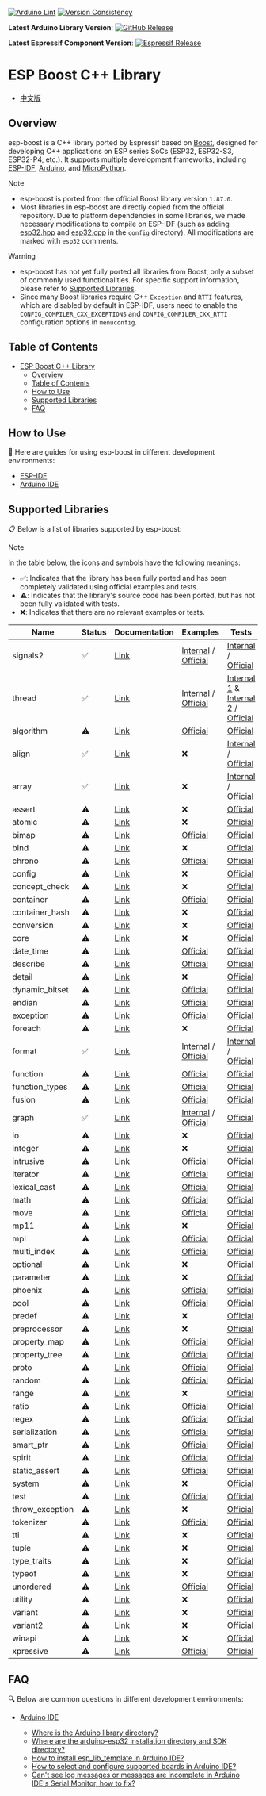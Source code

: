 [![Arduino Lint](https://github.com/espressif/esp-boost/actions/workflows/arduino_lint.yml/badge.svg)](https://github.com/espressif/esp-boost/actions/workflows/arduino_lint.yml) [![Version Consistency](https://github.com/espressif/esp-boost/actions/workflows/check_lib_versions.yml/badge.svg)](https://github.com/espressif/esp-boost/actions/workflows/check_lib_versions.yml)

**Latest Arduino Library Version**: [![GitHub Release](https://img.shields.io/github/v/release/espressif/esp-boost)](https://github.com/espressif/esp-boost/releases)

**Latest Espressif Component Version**: [![Espressif Release](https://components.espressif.com/components/espressif/esp-boost/badge.svg)](https://components.espressif.com/components/espressif/esp-boost)

# ESP Boost C++ Library

* [中文版](./README_CN.md)

## Overview

esp-boost is a C++ library ported by Espressif based on [Boost](https://github.com/boostorg/boost), designed for developing C++ applications on ESP series SoCs (ESP32, ESP32-S3, ESP32-P4, etc.). It supports multiple development frameworks, including [ESP-IDF](https://github.com/espressif/esp-idf), [Arduino](https://github.com/espressif/arduino-esp32), and [MicroPython](https://github.com/micropython/micropython).

> [!NOTE]
> - esp-boost is ported from the official Boost library version `1.87.0`.
> - Most libraries in esp-boost are directly copied from the official repository. Due to platform dependencies in some libraries, we made necessary modifications to compile on ESP-IDF (such as adding [esp32.hpp](src/boost/config/platform/esp32.hpp) and [esp32.cpp](src/boost/config/src/esp32.cpp) in the `config` directory). All modifications are marked with `esp32` comments.

> [!WARNING]
> - esp-boost has not yet fully ported all libraries from Boost, only a subset of commonly used functionalities. For specific support information, please refer to [Supported Libraries](#supported-libraries).
> - Since many Boost libraries require C++ `Exception` and `RTTI` features, which are disabled by default in ESP-IDF, users need to enable the `CONFIG_COMPILER_CXX_EXCEPTIONS` and `CONFIG_COMPILER_CXX_RTTI` configuration options in `menuconfig`.

## Table of Contents

- [ESP Boost C++ Library](#esp-boost-c-library)
  - [Overview](#overview)
  - [Table of Contents](#table-of-contents)
  - [How to Use](#how-to-use)
  - [Supported Libraries](#supported-libraries)
  - [FAQ](#faq)

## How to Use

📖 Here are guides for using esp-boost in different development environments:

* [ESP-IDF](./docs/envs/use_with_idf.md)
* [Arduino IDE](./docs/envs/use_with_arduino.md)

## Supported Libraries

📋 Below is a list of libraries supported by esp-boost:

> [!NOTE]
> In the table below, the icons and symbols have the following meanings:
> - ✅: Indicates that the library has been fully ported and has been completely validated using official examples and tests.
> - ⚠️: Indicates that the library's source code has been ported, but has not been fully validated with tests.
> - ❌: Indicates that there are no relevant examples or tests.

|    **Name**     | **Status** |                                 **Documentation**                                 |                                                      **Examples**                                                      |                                                                              **Tests**                                                                              |
| --------------- | ---------- | --------------------------------------------------------------------------------- | ---------------------------------------------------------------------------------------------------------------------- | ------------------------------------------------------------------------------------------------------------------------------------------------------------------- |
| signals2        | ✅️       | [Link](https://www.boost.org/doc/libs/1_87_0/libs/signals2/index.html)        | [Internal](./test_apps/signals2/example/) / [Official](https://github.com/boostorg/signals2/tree/boost-1.87.0/example) | [Internal](./test_apps/signals2/test/) / [Official](https://github.com/boostorg/signals2/tree/boost-1.87.0/test)                                                |
| thread          | ✅️       | [Link](https://www.boost.org/doc/libs/1_87_0/libs/thread/index.html)          | [Internal](./test_apps/thread/example/) / [Official](https://github.com/boostorg/thread/tree/boost-1.87.0/example)     | [Internal 1](./test_apps/thread/test_common/) & [Internal 2](./test_apps/thread/test_more/) / [Official](https://github.com/boostorg/thread/tree/boost-1.87.0/test) |
| algorithm       | ⚠️       | [Link](https://www.boost.org/doc/libs/1_87_0/libs/algorithm/index.html)       | [Official](https://github.com/boostorg/algorithm/tree/boost-1.87.0/example)                                        | [Official](https://github.com/boostorg/algorithm/tree/boost-1.87.0/test)                                                                                    |
| align           | ✅️       | [Link](https://www.boost.org/doc/libs/1_87_0/libs/align/index.html)           | ❌                                                                                                              | [Internal](./test_apps/align/example/) / [Official](https://github.com/boostorg/align/tree/boost-1.87.0/test)                                                                                        |
| array           | ✅️       | [Link](https://www.boost.org/doc/libs/1_87_0/libs/array/index.html)           | ❌                                                                                                              | [Internal](./test_apps/array/test/) / [Official](https://github.com/boostorg/array/tree/boost-1.87.0/test)                                                                                        |
| assert          | ⚠️       | [Link](https://www.boost.org/doc/libs/1_87_0/libs/assert/index.html)          | ❌                                                                                                              | [Official](https://github.com/boostorg/assert/tree/boost-1.87.0/test)                                                                                       |
| atomic          | ⚠️       | [Link](https://www.boost.org/doc/libs/1_87_0/libs/atomic/index.html)          | ❌                                                                                                              | [Official](https://github.com/boostorg/atomic/tree/boost-1.87.0/test)                                                                                       |
| bimap           | ⚠️       | [Link](https://www.boost.org/doc/libs/1_87_0/libs/bimap/index.html)           | [Official](https://github.com/boostorg/bimap/tree/boost-1.87.0/example)                                            | [Official](https://github.com/boostorg/bimap/tree/boost-1.87.0/test)                                                                                        |
| bind            | ⚠️       | [Link](https://www.boost.org/doc/libs/1_87_0/libs/bind/index.html)            | ❌                                                                                                              | [Official](https://github.com/boostorg/bind/tree/boost-1.87.0/test)                                                                                         |
| chrono          | ⚠️       | [Link](https://www.boost.org/doc/libs/1_87_0/libs/chrono/index.html)          | [Official](https://github.com/boostorg/chrono/tree/boost-1.87.0/example)                                           | [Official](https://github.com/boostorg/chrono/tree/boost-1.87.0/test)                                                                                       |
| config          | ⚠️       | [Link](https://www.boost.org/doc/libs/1_87_0/libs/config/index.html)          | ❌                                                                                                              | [Official](https://github.com/boostorg/config/tree/boost-1.87.0/test)                                                                                       |
| concept_check   | ⚠️       | [Link](https://www.boost.org/doc/libs/1_87_0/libs/concept_check/index.html)   | ❌                                                                                                              | [Official](https://github.com/boostorg/concept_check/tree/boost-1.87.0/test)                                                                                |
| container       | ⚠️       | [Link](https://www.boost.org/doc/libs/1_87_0/libs/container/index.html)       | [Official](https://github.com/boostorg/container/tree/boost-1.87.0/example)                                        | [Official](https://github.com/boostorg/container/tree/boost-1.87.0/test)                                                                                    |
| container_hash  | ⚠️       | [Link](https://www.boost.org/doc/libs/1_87_0/libs/container_hash/index.html)  | ❌                                                                                                              | [Official](https://github.com/boostorg/container_hash/tree/boost-1.87.0/test)                                                                               |
| conversion      | ⚠️       | [Link](https://www.boost.org/doc/libs/1_87_0/libs/conversion/index.html)      | ❌                                                                                                              | [Official](https://github.com/boostorg/conversion/tree/boost-1.87.0/test)                                                                                   |
| core            | ⚠️       | [Link](https://www.boost.org/doc/libs/1_87_0/libs/core/index.html)            | ❌                                                                                                              | [Official](https://github.com/boostorg/core/tree/boost-1.87.0/test)                                                                                         |
| date_time       | ⚠️       | [Link](https://www.boost.org/doc/libs/1_87_0/libs/date_time/index.html)       | [Official](https://github.com/boostorg/date_time/tree/boost-1.87.0/example)                                        | [Official](https://github.com/boostorg/date_time/tree/boost-1.87.0/test)                                                                                    |
| describe        | ⚠️       | [Link](https://www.boost.org/doc/libs/1_87_0/libs/describe/index.html)        | [Official](https://github.com/boostorg/describe/tree/boost-1.87.0/example)                                         | [Official](https://github.com/boostorg/describe/tree/boost-1.87.0/test)                                                                                     |
| detail          | ⚠️       | [Link](https://www.boost.org/doc/libs/1_87_0/libs/detail/index.html)          | ❌                                                                                                              | [Official](https://github.com/boostorg/detail/tree/boost-1.87.0/test)                                                                                       |
| dynamic_bitset  | ⚠️       | [Link](https://www.boost.org/doc/libs/1_87_0/libs/dynamic_bitset/index.html)  | [Official](https://github.com/boostorg/dynamic_bitset/tree/boost-1.87.0/example)                                   | [Official](https://github.com/boostorg/dynamic_bitset/tree/boost-1.87.0/test)                                                                               |
| endian          | ⚠️       | [Link](https://www.boost.org/doc/libs/1_87_0/libs/endian/index.html)          | [Official](https://github.com/boostorg/endian/tree/boost-1.87.0/example)                                           | [Official](https://github.com/boostorg/endian/tree/boost-1.87.0/test)                                                                                       |
| exception       | ⚠️       | [Link](https://www.boost.org/doc/libs/1_87_0/libs/exception/index.html)       | [Official](https://github.com/boostorg/exception/tree/boost-1.87.0/example)                                        | [Official](https://github.com/boostorg/exception/tree/boost-1.87.0/test)                                                                                    |
| foreach         | ⚠️       | [Link](https://www.boost.org/doc/libs/1_87_0/libs/foreach/index.html)         | ❌                                                                                                              | [Official](https://github.com/boostorg/foreach/tree/boost-1.87.0/test)                                                                                      |
| format          | ✅️       | [Link](https://www.boost.org/doc/libs/1_87_0/libs/format/doc/format.html)        | [Internal](./test_apps/format/example/) / [Official](https://github.com/boostorg/format/tree/boost-1.87.0/example) | [Internal](./test_apps/format/test/) / [Official](https://github.com/boostorg/format/tree/boost-1.87.0/test)                                                |
| function        | ⚠️       | [Link](https://www.boost.org/doc/libs/1_87_0/libs/function/index.html)        | [Official](https://github.com/boostorg/function/tree/boost-1.87.0/example)                                         | [Official](https://github.com/boostorg/function/tree/boost-1.87.0/test)                                                                                     |
| function_types  | ⚠️       | [Link](https://www.boost.org/doc/libs/1_87_0/libs/function_types/index.html)  | [Official](https://github.com/boostorg/function_types/tree/boost-1.87.0/example)                                   | [Official](https://github.com/boostorg/function_types/tree/boost-1.87.0/test)                                                                               |
| fusion          | ⚠️       | [Link](https://www.boost.org/doc/libs/1_87_0/libs/fusion/index.html)          | [Official](https://github.com/boostorg/fusion/tree/boost-1.87.0/example)                                           | [Official](https://github.com/boostorg/fusion/tree/boost-1.87.0/test)                                                                                       |
| graph           | ✅️       | [Link](https://www.boost.org/doc/libs/1_87_0/libs/graph/index.html)           | [Internal](./test_apps/graph/example/) / [Official](https://github.com/boostorg/graph/tree/boost-1.87.0/example)   | [Official](https://github.com/boostorg/graph/tree/boost-1.87.0/test)                                                                                        |
| io              | ⚠️       | [Link](https://www.boost.org/doc/libs/1_87_0/libs/io/index.html)              | ❌                                                                                                              | [Official](https://github.com/boostorg/io/tree/boost-1.87.0/test)                                                                                           |
| integer         | ⚠️       | [Link](https://www.boost.org/doc/libs/1_87_0/libs/integer/index.html)         | ❌                                                                                                              | [Official](https://github.com/boostorg/integer/tree/boost-1.87.0/test)                                                                                      |
| intrusive       | ⚠️       | [Link](https://www.boost.org/doc/libs/1_87_0/libs/intrusive/index.html)       | [Official](https://github.com/boostorg/intrusive/tree/boost-1.87.0/example)                                        | [Official](https://github.com/boostorg/intrusive/tree/boost-1.87.0/test)                                                                                    |
| iterator        | ⚠️       | [Link](https://www.boost.org/doc/libs/1_87_0/libs/iterator/index.html)        | [Official](https://github.com/boostorg/iterator/tree/boost-1.87.0/example)                                         | [Official](https://github.com/boostorg/iterator/tree/boost-1.87.0/test)                                                                                     |
| lexical_cast    | ⚠️       | [Link](https://www.boost.org/doc/libs/1_87_0/libs/lexical_cast/index.html)    | [Official](https://github.com/boostorg/lexical_cast/tree/boost-1.87.0/example)                                     | [Official](https://github.com/boostorg/lexical_cast/tree/boost-1.87.0/test)                                                                                 |
| math            | ⚠️       | [Link](https://www.boost.org/doc/libs/1_87_0/libs/math/index.html)            | [Official](https://github.com/boostorg/math/tree/boost-1.87.0/example)                                             | [Official](https://github.com/boostorg/math/tree/boost-1.87.0/test)                                                                                         |
| move            | ⚠️       | [Link](https://www.boost.org/doc/libs/1_87_0/libs/move/index.html)            | [Official](https://github.com/boostorg/move/tree/boost-1.87.0/example)                                             | [Official](https://github.com/boostorg/move/tree/boost-1.87.0/test)                                                                                         |
| mp11            | ⚠️       | [Link](https://www.boost.org/doc/libs/1_87_0/libs/mp11/index.html)            | ❌                                                                                                              | [Official](https://github.com/boostorg/mp11/tree/boost-1.87.0/test)                                                                                         |
| mpl             | ⚠️       | [Link](https://www.boost.org/doc/libs/1_87_0/libs/mpl/index.html)             | [Official](https://github.com/boostorg/mpl/tree/boost-1.87.0/example)                                              | [Official](https://github.com/boostorg/mpl/tree/boost-1.87.0/test)                                                                                          |
| multi_index     | ⚠️       | [Link](https://www.boost.org/doc/libs/1_87_0/libs/multi_index/index.html)     | [Official](https://github.com/boostorg/multi_index/tree/boost-1.87.0/example)                                      | [Official](https://github.com/boostorg/multi_index/tree/boost-1.87.0/test)                                                                                 |
| optional        | ⚠️       | [Link](https://www.boost.org/doc/libs/1_87_0/libs/optional/index.html)        | ❌                                                                                                              | [Official](https://github.com/boostorg/optional/tree/boost-1.87.0/test)                                                                                     |
| parameter       | ⚠️       | [Link](https://www.boost.org/doc/libs/1_87_0/libs/parameter/index.html)       | ❌                                                                                                              | [Official](https://github.com/boostorg/parameter/tree/boost-1.87.0/test)                                                                                    |
| phoenix         | ⚠️       | [Link](https://www.boost.org/doc/libs/1_87_0/libs/phoenix/index.html)         | [Official](https://github.com/boostorg/phoenix/tree/boost-1.87.0/example)                                          | [Official](https://github.com/boostorg/phoenix/tree/boost-1.87.0/test)                                                                                      |
| pool            | ⚠️       | [Link](https://www.boost.org/doc/libs/1_87_0/libs/pool/index.html)            | [Official](https://github.com/boostorg/pool/tree/boost-1.87.0/example)                                             | [Official](https://github.com/boostorg/pool/tree/boost-1.87.0/test)                                                                                         |
| predef          | ⚠️       | [Link](https://www.boost.org/doc/libs/1_87_0/libs/predef/index.html)          | ❌                                                                                                              | [Official](https://github.com/boostorg/predef/tree/boost-1.87.0/test)                                                                                       |
| preprocessor    | ⚠️       | [Link](https://www.boost.org/doc/libs/1_87_0/libs/preprocessor/index.html)    | ❌                                                                                                              | [Official](https://github.com/boostorg/preprocessor/tree/boost-1.87.0/test)                                                                                 |
| property_map    | ⚠️       | [Link](https://www.boost.org/doc/libs/1_87_0/libs/property_map/index.html)    | [Official](https://github.com/boostorg/property_map/tree/boost-1.87.0/example)                                     | [Official](https://github.com/boostorg/property_map/tree/boost-1.87.0/test)                                                                                 |
| property_tree   | ⚠️       | [Link](https://www.boost.org/doc/libs/1_87_0/libs/property_tree/index.html)   | [Official](https://github.com/boostorg/property_tree/tree/boost-1.87.0/example)                                    | [Official](https://github.com/boostorg/property_tree/tree/boost-1.87.0/test)                                                                                |
| proto           | ⚠️       | [Link](https://www.boost.org/doc/libs/1_87_0/libs/proto/index.html)           | [Official](https://github.com/boostorg/proto/tree/boost-1.87.0/example)                                            | [Official](https://github.com/boostorg/proto/tree/boost-1.87.0/test)                                                                                        |
| random          | ⚠️       | [Link](https://www.boost.org/doc/libs/1_87_0/libs/random/index.html)          | [Official](https://github.com/boostorg/random/tree/boost-1.87.0/example)                                           | [Official](https://github.com/boostorg/random/tree/boost-1.87.0/test)                                                                                       |
| range           | ⚠️       | [Link](https://www.boost.org/doc/libs/1_87_0/libs/range/index.html)           | ❌                                                                                                              | [Official](https://github.com/boostorg/range/tree/boost-1.87.0/test)                                                                                        |
| ratio           | ⚠️       | [Link](https://www.boost.org/doc/libs/1_87_0/libs/ratio/index.html)           | [Official](https://github.com/boostorg/ratio/tree/boost-1.87.0/example)                                            | [Official](https://github.com/boostorg/ratio/tree/boost-1.87.0/test)                                                                                        |
| regex           | ⚠️       | [Link](https://www.boost.org/doc/libs/1_87_0/libs/regex/index.html)           | [Official](https://github.com/boostorg/regex/tree/boost-1.87.0/example)                                            | [Official](https://github.com/boostorg/regex/tree/boost-1.87.0/test)                                                                                        |
| serialization   | ⚠️       | [Link](https://www.boost.org/doc/libs/1_87_0/libs/serialization/index.html)   | [Official](https://github.com/boostorg/serialization/tree/boost-1.87.0/example)                                    | [Official](https://github.com/boostorg/serialization/tree/boost-1.87.0/test)                                                                                |
| smart_ptr       | ⚠️       | [Link](https://www.boost.org/doc/libs/1_87_0/libs/smart_ptr/index.html)       | [Official](https://github.com/boostorg/smart_ptr/tree/boost-1.87.0/example)                                        | [Official](https://github.com/boostorg/smart_ptr/tree/boost-1.87.0/test)                                                                                    |
| spirit          | ⚠️       | [Link](https://www.boost.org/doc/libs/1_87_0/libs/spirit/index.html)          | [Official](https://github.com/boostorg/spirit/tree/boost-1.87.0/example)                                           | [Official](https://github.com/boostorg/spirit/tree/boost-1.87.0/test)                                                                                       |
| static_assert   | ⚠️       | [Link](https://www.boost.org/doc/libs/1_87_0/libs/static_assert/index.html)   | [Official](https://github.com/boostorg/static_assert/tree/boost-1.87.0/example)                                    | [Official](https://github.com/boostorg/static_assert/tree/boost-1.87.0/test)                                                                                |
| system          | ⚠️       | [Link](https://www.boost.org/doc/libs/1_87_0/libs/system/index.html)          | ❌                                                                                                              | [Official](https://github.com/boostorg/system/tree/boost-1.87.0/test)                                                                                       |
| test            | ⚠️       | [Link](https://www.boost.org/doc/libs/1_87_0/libs/test/index.html)            | [Official](https://github.com/boostorg/test/tree/boost-1.87.0/example)                                             | [Official](https://github.com/boostorg/test/tree/boost-1.87.0/test)                                                                                         |
| throw_exception | ⚠️       | [Link](https://www.boost.org/doc/libs/1_87_0/libs/throw_exception/index.html) | ❌                                                                                                              | [Official](https://github.com/boostorg/throw_exception/tree/boost-1.87.0/test)                                                                              |
| tokenizer       | ⚠️       | [Link](https://www.boost.org/doc/libs/1_87_0/libs/tokenizer/index.html)       | [Official](https://github.com/boostorg/tokenizer/tree/boost-1.87.0/example)                                        | [Official](https://github.com/boostorg/tokenizer/tree/boost-1.87.0/test)                                                                                    |
| tti             | ⚠️       | [Link](https://www.boost.org/doc/libs/1_87_0/libs/tti/index.html)             | ❌                                                                                                              | [Official](https://github.com/boostorg/tti/tree/boost-1.87.0/test)                                                                                          |
| tuple           | ⚠️       | [Link](https://www.boost.org/doc/libs/1_87_0/libs/tuple/index.html)           | ❌                                                                                                              | [Official](https://github.com/boostorg/tuple/tree/boost-1.87.0/test)                                                                                        |
| type_traits     | ⚠️       | [Link](https://www.boost.org/doc/libs/1_87_0/libs/type_traits/index.html)     | ❌                                                                                                              | [Official](https://github.com/boostorg/type_traits/tree/boost-1.87.0/test)                                                                                  |
| typeof          | ⚠️       | [Link](https://www.boost.org/doc/libs/1_87_0/libs/typeof/index.html)          | ❌                                                                                                              | [Official](https://github.com/boostorg/typeof/tree/boost-1.87.0/test)                                                                                       |
| unordered       | ⚠️       | [Link](https://www.boost.org/doc/libs/1_87_0/libs/unordered/index.html)       | [Official](https://github.com/boostorg/unordered/tree/boost-1.87.0/example)                                        | [Official](https://github.com/boostorg/unordered/tree/boost-1.87.0/test)                                                                                    |
| utility         | ⚠️       | [Link](https://www.boost.org/doc/libs/1_87_0/libs/utility/index.html)         | ❌                                                                                                              | [Official](https://github.com/boostorg/utility/tree/boost-1.87.0/test)                                                                                      |
| variant         | ⚠️       | [Link](https://www.boost.org/doc/libs/1_87_0/libs/variant/index.html)         | ❌                                                                                                              | [Official](https://github.com/boostorg/variant/tree/boost-1.87.0/test)                                                                                      |
| variant2        | ⚠️       | [Link](https://www.boost.org/doc/libs/1_87_0/libs/variant2/index.html)        | ❌                                                                                                              | [Official](https://github.com/boostorg/variant2/tree/boost-1.87.0/test)                                                                                     |
| winapi          | ⚠️       | [Link](https://www.boost.org/doc/libs/1_87_0/libs/winapi/index.html)          | ❌                                                                                                              | [Official](https://github.com/boostorg/winapi/tree/boost-1.87.0/test)                                                                                       |
| xpressive       | ⚠️       | [Link](https://www.boost.org/doc/libs/1_87_0/libs/xpressive/index.html)       | [Official](https://github.com/boostorg/xpressive/tree/boost-1.87.0/example)                                        | [Official](https://github.com/boostorg/xpressive/tree/boost-1.87.0/test)                                                                                    |

## FAQ

🔍 Below are common questions in different development environments:

* [Arduino IDE](./docs/envs/use_with_arduino.md#frequently-asked-questions)

  * [Where is the Arduino library directory?](./docs/envs/use_with_arduino.md#where-is-the-arduino-library-directory)
  * [Where are the arduino-esp32 installation directory and SDK directory?](./docs/envs/use_with_arduino.md#where-are-the-arduino-esp32-installation-directory-and-sdk-directory)
  * [How to install esp_lib_template in Arduino IDE?](./docs/envs/use_with_arduino.md#how-to-install-esp-boost-in-arduino-ide)
  * [How to select and configure supported boards in Arduino IDE?](./docs/envs/use_with_arduino.md#how-to-select-and-configure-supported-boards-in-arduino-ide)
  * [Can't see log messages or messages are incomplete in Arduino IDE's Serial Monitor, how to fix?](./docs/envs/use_with_arduino.md#cant-see-log-messages-or-messages-are-incomplete-in-arduino-ides-serial-monitor-how-to-fix)
